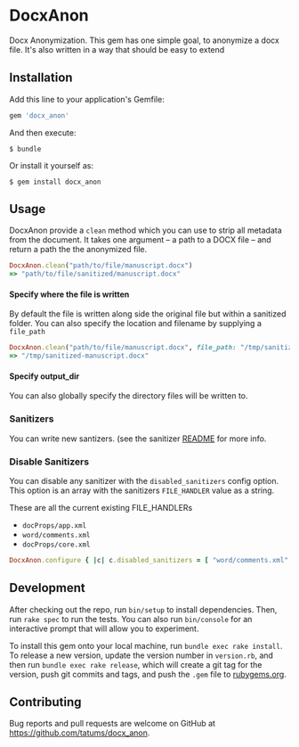 # DocxAnon

Docx Anonymization. This gem has one simple goal, to anonymize a docx file.
It's also written in a way that should be easy to extend


## Installation

Add this line to your application's Gemfile:

```ruby
gem 'docx_anon'
```

And then execute:

    $ bundle

Or install it yourself as:

    $ gem install docx_anon

## Usage
DocxAnon provide a `clean` method which you can use to strip all metadata from the document. It takes one argument – a path to a DOCX file – and return a path the the anonymized file.

```ruby
DocxAnon.clean("path/to/file/manuscript.docx")
=> "path/to/file/sanitized/manuscript.docx"
```

#### Specify where the file is written
By default the file is written along side the original file but within a sanitized folder.  You can also specify the location and filename by supplying a `file_path`
```ruby
DocxAnon.clean("path/to/file/manuscript.docx", file_path: "/tmp/sanitized-manuscript.docx"
=> "/tmp/sanitized-manuscript.docx"
```
#### Specify output_dir
You can also globally specify the directory files will be written to.

### Sanitizers

You can write new santizers. (see the sanitizer [README](./lib/docx_anon/sanitizers/README.md) for more info.

### Disable Sanitizers

You can disable any sanitizer with the `disabled_sanitizers` config option.
This option is an array with the sanitizers `FILE_HANDLER` value as a string.

These are all the current existing FILE_HANDLERs
* `docProps/app.xml`
* `word/comments.xml`
* `docProps/core.xml`

```ruby
DocxAnon.configure { |c| c.disabled_sanitizers = [ "word/comments.xml" ] }
```

## Development

After checking out the repo, run `bin/setup` to install dependencies. Then, run `rake spec` to run the tests. You can also run `bin/console` for an interactive prompt that will allow you to experiment.

To install this gem onto your local machine, run `bundle exec rake install`. To release a new version, update the version number in `version.rb`, and then run `bundle exec rake release`, which will create a git tag for the version, push git commits and tags, and push the `.gem` file to [rubygems.org](https://rubygems.org).

## Contributing

Bug reports and pull requests are welcome on GitHub at https://github.com/tatums/docx_anon.
